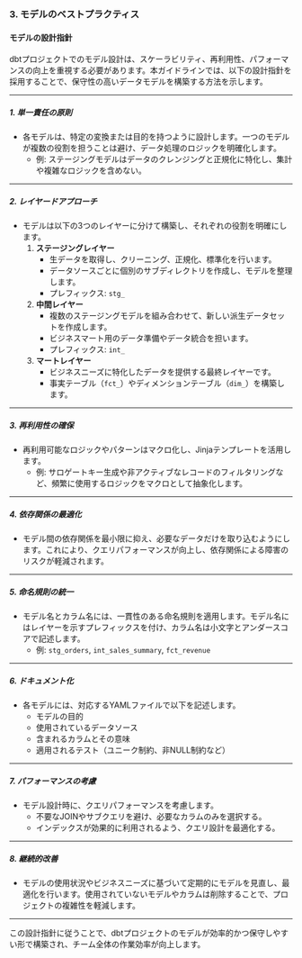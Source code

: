 ### 3. モデルのベストプラクティス

#### モデルの設計指針

dbtプロジェクトでのモデル設計は、スケーラビリティ、再利用性、パフォーマンスの向上を重視する必要があります。本ガイドラインでは、以下の設計指針を採用することで、保守性の高いデータモデルを構築する方法を示します。

---

##### 1. **単一責任の原則**
- 各モデルは、特定の変換または目的を持つように設計します。一つのモデルが複数の役割を担うことは避け、データ処理のロジックを明確化します。
  - 例: ステージングモデルはデータのクレンジングと正規化に特化し、集計や複雑なロジックを含めない。

---

##### 2. **レイヤードアプローチ**
- モデルは以下の3つのレイヤーに分けて構築し、それぞれの役割を明確にします。
  1. **ステージングレイヤー**  
     - 生データを取得し、クリーニング、正規化、標準化を行います。
     - データソースごとに個別のサブディレクトリを作成し、モデルを整理します。
     - プレフィックス: `stg_`
  2. **中間レイヤー**  
     - 複数のステージングモデルを組み合わせて、新しい派生データセットを作成します。
     - ビジネスマート用のデータ準備やデータ統合を担います。
     - プレフィックス: `int_`
  3. **マートレイヤー**  
     - ビジネスニーズに特化したデータを提供する最終レイヤーです。
     - 事実テーブル（`fct_`）やディメンションテーブル（`dim_`）を構築します。

---

##### 3. **再利用性の確保**
- 再利用可能なロジックやパターンはマクロ化し、Jinjaテンプレートを活用します。
  - 例: サロゲートキー生成や非アクティブなレコードのフィルタリングなど、頻繁に使用するロジックをマクロとして抽象化します。

---

##### 4. **依存関係の最適化**
- モデル間の依存関係を最小限に抑え、必要なデータだけを取り込むようにします。これにより、クエリパフォーマンスが向上し、依存関係による障害のリスクが軽減されます。

---

##### 5. **命名規則の統一**
- モデル名とカラム名には、一貫性のある命名規則を適用します。モデル名にはレイヤーを示すプレフィックスを付け、カラム名は小文字とアンダースコアで記述します。
  - 例: `stg_orders`, `int_sales_summary`, `fct_revenue`

---

##### 6. **ドキュメント化**
- 各モデルには、対応するYAMLファイルで以下を記述します。
  - モデルの目的
  - 使用されているデータソース
  - 含まれるカラムとその意味
  - 適用されるテスト（ユニーク制約、非NULL制約など）

---

##### 7. **パフォーマンスの考慮**
- モデル設計時に、クエリパフォーマンスを考慮します。
  - 不要なJOINやサブクエリを避け、必要なカラムのみを選択する。
  - インデックスが効果的に利用されるよう、クエリ設計を最適化する。

---

##### 8. **継続的改善**
- モデルの使用状況やビジネスニーズに基づいて定期的にモデルを見直し、最適化を行います。使用されていないモデルやカラムは削除することで、プロジェクトの複雑性を軽減します。

---

この設計指針に従うことで、dbtプロジェクトのモデルが効率的かつ保守しやすい形で構築され、チーム全体の作業効率が向上します。